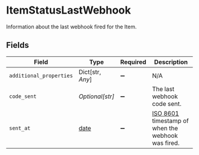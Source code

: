 # ItemStatusLastWebhook

Information about the last webhook fired for the Item.


## Fields

| Field                                                                                     | Type                                                                                      | Required                                                                                  | Description                                                                               |
| ----------------------------------------------------------------------------------------- | ----------------------------------------------------------------------------------------- | ----------------------------------------------------------------------------------------- | ----------------------------------------------------------------------------------------- |
| `additional_properties`                                                                   | Dict[str, *Any*]                                                                          | :heavy_minus_sign:                                                                        | N/A                                                                                       |
| `code_sent`                                                                               | *Optional[str]*                                                                           | :heavy_minus_sign:                                                                        | The last webhook code sent.                                                               |
| `sent_at`                                                                                 | [date](https://docs.python.org/3/library/datetime.html#date-objects)                      | :heavy_minus_sign:                                                                        | [ISO 8601](https://wikipedia.org/wiki/ISO_8601) timestamp of when the webhook was fired.<br/> |